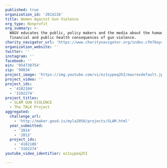 ```yaml
---
published: true
organization_id: '2014226'
title: Women Against Gun Violence
org_type: Nonprofit
org_summary: >-
  WAGV educates the public, policy makers and the media about the human,
  financial and public health consequences of gun violence.
charity_navigator_url: 'https://www.charitynavigator.org/index.cfm?bay=search.profile&ein=954738754'
organization_website: ''
twitter: ''
instagram: ''
facebook: ''
ein: '954738754'
zip: '90034'
project_image: 'https://img.youtube.com/vi/ez1sypeq2hI/maxresdefault.jpg'
project_video: ''
project_ids:
  - '4102104'
  - '3102274'
project_titles:
  - SLAM GUN VIOLENCE
  - The TALK Project
aggregated:
  challenge_url:
    - 'http://maker.good.is/myla2050/projects/SLAM.html'
  year_submitted:
    - '2014'
    - '2013'
  project_ids:
    - '4102186'
    - '3102274'
youtube_video_identifier: ez1sypeq2hI

---
```

